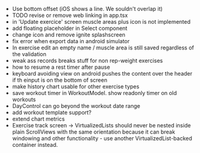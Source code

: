 - Use bottom offset (iOS shows a line. We souldn't overlap it)
- TODO revise or remove web linking in app.tsx
- in 'Update exercice' screen muscle areas plus icon is not implemented
- add floating placeholder in Select component
- change icon and remove ignite splashscreen
- fix error when export data in android simulator
- In exercise edit an empty name / muscle area is still saved regardless of the validation
- weak ass records breaks stuff for non rep-weight exercises
- how to resume a rest timer after pause
- keyboard avoiding view on android pushes the content over the header if th einput is on the bottom of screen
- make history chart usable for other exercise types
- save workout timer in WorkoutModel. show readonly timer on old workouts
- DayControl can go beyond the workout date range
- add workout template support?
- extend chart metrics
- Exercise track screen ->  VirtualizedLists should never be nested inside plain ScrollViews with the same orientation because it can break windowing and other functionality - use another VirtualizedList-backed container instead. 